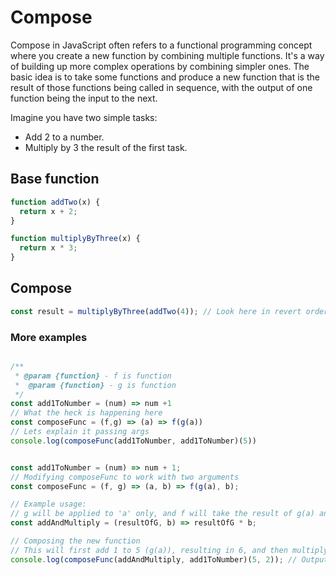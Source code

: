 # Compose 
Compose in JavaScript often refers to a functional programming concept where you create a new function by combining multiple functions. It's a way of building up more complex operations by combining simpler ones. The basic idea is to take some functions and produce a new function that is the result of those functions being called in sequence, with the output of one function being the input to the next.

Imagine you have two simple tasks:
 - Add 2 to a number.
 - Multiply by 3 the result of the first task.

## Base function

```js
function addTwo(x) {
  return x + 2;
}

function multiplyByThree(x) {
  return x * 3;
}
```


## Compose 
```js
const result = multiplyByThree(addTwo(4)); // Look here in revert order of function. It;s because it need to evaluate first the "right side" 
```

### More examples 

```js

/**
 * @param {function} - f is function 
 *  @param {function} - g is function 
 */
const add1ToNumber = (num) => num +1
// What the heck is happening here 
const composeFunc = (f,g) => (a) => f(g(a))
// Lets explain it passing args
console.log(composeFunc(add1ToNumber, add1ToNumber)(5))



```

```js
const add1ToNumber = (num) => num + 1;
// Modifying composeFunc to work with two arguments
const composeFunc = (f, g) => (a, b) => f(g(a), b);

// Example usage:
// g will be applied to 'a' only, and f will take the result of g(a) and 'b'
const addAndMultiply = (resultOfG, b) => resultOfG * b;

// Composing the new function
// This will first add 1 to 5 (g(a)), resulting in 6, and then multiply 6 by 2 (f(g(a), b))
console.log(composeFunc(addAndMultiply, add1ToNumber)(5, 2)); // Output should be 12

```